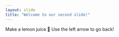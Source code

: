 ```yaml
---
layout: slide
title: "Welcome to our second slide!"
---
```

Make a lemon juice :lemon:
Use the left arrow to go back!

